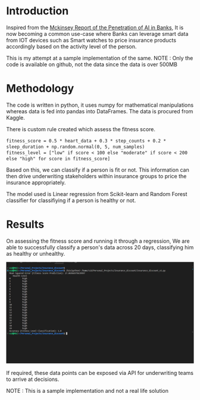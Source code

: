 # Introduction

Inspired from the [Mckinsey Report of the Penetration of AI in Banks](https://www.mckinsey.com/~/media/mckinsey/industries/financial%20services/our%20insights/building%20the%20ai%20bank%20of%20the%20future/building-the-ai-bank-of-the-future.pdf), It is now becoming a common use-case where Banks can leverage smart data from IOT devices such as Smart watches to price insurance products accordingly based on the activity level of the person.

This is my attempt at a sample implementation of the same.
NOTE : Only the code is available on github, not the data since the data is over 500MB

# Methodology

The code is written in python, it uses numpy for mathematical manipulations whereas data is fed into pandas into DataFrames.
The data is procured from Kaggle.

There is custom rule created which assess the fitness score.
```
fitness_score = 0.5 * heart_data + 0.3 * step_counts + 0.2 * sleep_duration + np.random.normal(0, 5, num_samples)
fitness_level = ["low" if score < 100 else "moderate" if score < 200 else "high" for score in fitness_score]
```

Based on this, we can classify if a person is fit or not.
This information can then drive underwriting stakeholders within insurance groups to price the insurance appropriately.

The model used is Linear regression from Scikit-learn and Random Forest classifier for classifiying if a person is healthy or not.


# Results

On assessing the fitness score and running it through a regression, We are able to successfully classify a person's data across 20 days, classifying him as healthy or unhealthy.

![My Image](https://github.com/peachypeachyy/portfolio-contents/blob/main/insurance_discount/supporting_assets/insurance_discount_op.png)

If required, these data points can be exposed via API for underwriting teams to arrive at decisions.

NOTE : This is a sample implementation and not a real life solution